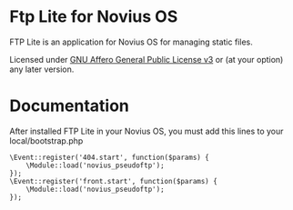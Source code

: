 # Ftp Lite for Novius OS

FTP Lite is an application for Novius OS for managing static files.

Licensed under [GNU Affero General Public License v3](http://www.gnu.org/licenses/agpl-3.0.html) or (at your option) any later version.

# Documentation

After installed FTP Lite in your Novius OS, you must add this lines to your local/bootstrap.php

    \Event::register('404.start', function($params) {
        \Module::load('novius_pseudoftp');
    });
    \Event::register('front.start', function($params) {
        \Module::load('novius_pseudoftp');
    });
